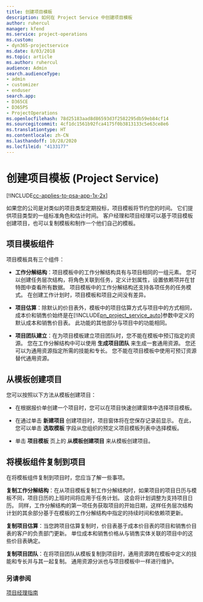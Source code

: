 ```yaml
---
title: 创建项目模板
description: 如何在 Project Service 中创建项目模板
author: ruhercul
manager: kfend
ms.service: project-operations
ms.custom:
- dyn365-projectservice
ms.date: 8/03/2018
ms.topic: article
ms.author: ruhercul
audience: Admin
search.audienceType:
- admin
- customizer
- enduser
search.app:
- D365CE
- D365PS
- ProjectOperations
ms.openlocfilehash: 78d25183aad8d86593d3f2582295db59eb84cf14
ms.sourcegitcommit: 4cf1dc1561b92fca4175f0b3813133c5e63ce8e6
ms.translationtype: HT
ms.contentlocale: zh-CN
ms.lasthandoff: 10/28/2020
ms.locfileid: "4133177"
---
```

# <a name="create-a-project-template-project-service"></a>创建项目模板 (Project Service)

[!INCLUDE[cc-applies-to-psa-app-1x-2x](../includes/cc-applies-to-psa-app-1x-2x.md)]

如果您的公司是对类似的项目类型定期投标，项目模板将节约您的时间。 它们提供项目类型的一组标准角色和估计时间。 客户经理和项目经理可以基于项目模板创建项目，也可以复制模板和制作一个他们自己的模板。  
  
## <a name="components-of-project-template"></a>项目模板组件
 项目模板具有三个组件：  
  
- **工作分解结构**：项目模板中的工作分解结构具有与项目相同的一组元素。 您可以创建任务层次结构，将角色关联到任务，定义计划属性，设置依赖项并在甘特图中查看所有数据。 项目模板中的工作分解结构还支持各项任务的任务模式。 在创建工作计划时，项目模板和项目之间没有差异。  
  
- **项目估算**：除默认的价目表外，模板中的项目估算方式与项目中的方式相同，成本价和销售价始终是在[!INCLUDE[pn_project_service_auto](../includes/pn-project-service-auto.md)]参数中定义的默认成本和销售价目表。 此功能的其他部分与项目中的功能相同。  
  
- **项目团队建立**：在为项目模板建立项目团队时，您不能在模板中预订指定的资源。 您在工作分解结构中可以使用 **生成项目团队** 来生成一套通用资源。 您还可以为通用资源指定所需的技能和专长。 您不能在项目模板中使用可预订资源替代通用资源。  
  
## <a name="create-a-project-from-a-template"></a>从模板创建项目  
 您可以按照以下方法从模板创建项目：  
  
-   在根据报价单创建一个项目时，您可以在项目快速创建窗体中选择项目模板。  
  
-   在通过单击 **新建项目** 创建项目时，项目窗体将在您保存记录前显示。 在此，您可以单击 **选取模板** 字段从您组织的预定义项目模板列表中选择模板。  
  
-   单击 **项目模板** 页上的 **从模板创建项目** 来从模板创建项目。  
  
## <a name="copying-components-of-a-template-to-a-project"></a>将模板组件复制到项目  
 在将模板组件复制到项目时，您应当了解一些事项。  
  
 **复制工作分解结构**：在从项目模板复制工作分解结构时，如果项目的项目日历与模板不同，项目日历的上班时间将应用于任务计划。 这会将计划调整为支持项目日历。 同样，工作分解结构的第一项任务获取项目的开始日期，这样任务层次结构计划的其余部分基于在模板的工作分解结构中指定的持续时间和依赖项更新。  
  
 **复制项目估算**：当您跨项目估算复制时，价目表基于成本价目表的项目和销售价目表的客户的负责部门更新。 单位成本和销售价格从与销售实体关联的项目中的这些价目表确定。  
  
 **复制项目团队**：在将项目团队从模板复制到项目时，通用资源跨在模板中定义的技能和专长并与其一起复制。 通用资源分派也与项目模板中一样进行维护。  
  
### <a name="see-also"></a>另请参阅  
 [项目经理指南](../psa/project-manager-guide.md)
